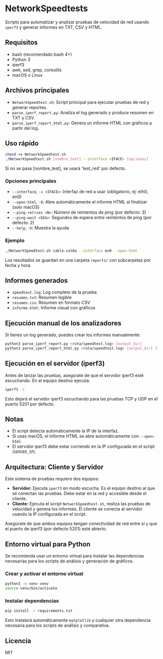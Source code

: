 # NetworkSpeedtests

Scripts para automatizar y analizar pruebas de velocidad de red usando `iperf3` y generar informes en TXT, CSV y HTML.

## Requisitos
- bash (recomendado bash 4+)
- Python 3
- iperf3
- awk, sed, grep, coreutils
- macOS o Linux

## Archivos principales
- `NetworkSpeedtest.sh`: Script principal para ejecutar pruebas de red y generar reportes.
- `parse_iperf_report.py`: Analiza el log generado y produce resumen en TXT y CSV.
- `parse_iperf_report_html.py`: Genera un informe HTML con gráficos a partir del log.

## Uso rápido
```sh
chmod +x NetworkSpeedtest.sh
./NetworkSpeedtest.sh [nombre_test] --interface <IFACE> [opciones]
```
Si no se pasa [nombre_test], se usará 'test_red' por defecto.

### Opciones principales
- `--interface`, `-i <IFACE>`: Interfaz de red a usar (obligatorio, ej: eth0, en0)
- `--open-html`, `-O`: Abre automáticamente el informe HTML al finalizar (solo macOS)
- `--ping-retries <N>`: Número de reintentos de ping (por defecto: 3)
- `--ping-wait <SEG>`: Segundos de espera entre reintentos de ping (por defecto: 2)
- `--help`, `-h`: Muestra la ayuda

### Ejemplo
```sh
./NetworkSpeedtest.sh cable-cat6a --interface en0 --open-html
```

Los resultados se guardan en una carpeta `reports/` con subcarpetas por fecha y hora.

## Informes generados
- `speedtest.log`: Log completo de la prueba
- `resumen.txt`: Resumen legible
- `resumen.csv`: Resumen en formato CSV
- `informe.html`: Informe visual con gráficos

## Ejecución manual de los analizadores
Si tienes un log generado, puedes crear los informes manualmente:
```sh
python3 parse_iperf_report.py <ruta/speedtest.log> [output_dir]
python3 parse_iperf_report_html.py <ruta/speedtest.log> [output_dir] [server_ip] [interface] [interface_ip]
```

## Ejecución en el servidor (iperf3)
Antes de lanzar las pruebas, asegúrate de que el servidor iperf3 esté escuchando. En el equipo destino ejecuta:

```sh
iperf3 -s
```

Esto dejará el servidor iperf3 escuchando para las pruebas TCP y UDP en el puerto 5201 por defecto.

## Notas
- El script detecta automáticamente la IP de la interfaz.
- Si usas macOS, el informe HTML se abre automáticamente con `--open-html`.
- El servidor iperf3 debe estar corriendo en la IP configurada en el script (`SERVER_IP`).

## Arquitectura: Cliente y Servidor
Este sistema de pruebas requiere dos equipos:

- **Servidor:** Ejecuta `iperf3` en modo escucha. Es el equipo destino al que se conectan las pruebas. Debe estar en la red y accesible desde el cliente.
- **Cliente:** Ejecuta el script `NetworkSpeedtest.sh`, realiza las pruebas de velocidad y genera los informes. El cliente se conecta al servidor usando la IP configurada en el script.

Asegúrate de que ambos equipos tengan conectividad de red entre sí y que el puerto de iperf3 (por defecto 5201) esté abierto.

## Entorno virtual para Python
Se recomienda usar un entorno virtual para instalar las dependencias necesarias para los scripts de análisis y generación de gráficos.

### Crear y activar el entorno virtual
```sh
python3 -m venv venv
source venv/bin/activate
```

### Instalar dependencias
```sh
pip install -r requirements.txt
```

Esto instalará automáticamente `matplotlib` y cualquier otra dependencia necesaria para los scripts de análisis y comparativa.

## Licencia
MIT
